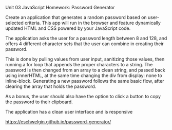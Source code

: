 Unit 03 JavaScript Homework: Password Generator

Create an application that generates a random password based on user-selected criteria. This app will run in the browser and feature dynamically updated HTML and CSS powered by your JavaScript code.

The application asks the user for a password length between 8 and 128, and offers 4 different character sets that the user can combine in creating their password. 

This is done by pulling values from user input, sanitizing those values, then running a for loop that appends the proper characters to a string. The password is then changed from an array to a clean string, and passed back using innerHTML, at the same time changing the div from display: none to inline-block. Generating a new password follows the same basic flow, after clearing the array that holds the password.

As a bonus, the user should also have the option to click a button to copy the password to their clipboard.

The application has a clean user interface and is responsive

https://eschwelgin.github.io/password-generator/